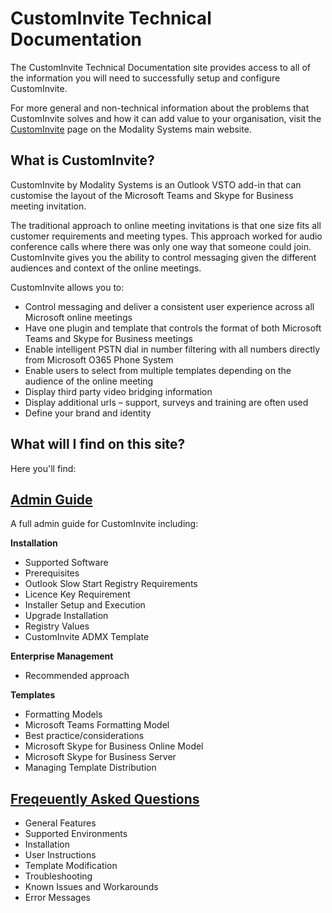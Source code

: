 # CustomInvite Technical Documentation

The CustomInvite Technical Documentation site provides access to all of the information you will need to successfully setup and configure CustomInvite. 

For more general and non-technical information about the problems that CustomInvite solves and how it can add value to your organisation, visit the [CustomInvite](https://www.modalitysystems.com/software/custominvite) page on the Modality Systems main website. 

## What is CustomInvite? 

CustomInvite by Modality Systems is an Outlook VSTO add-in that can customise the layout of the Microsoft Teams
and Skype for Business meeting invitation.

The traditional approach to online meeting invitations is that one size fits all customer requirements and meeting
types. This approach worked for audio conference calls where there was only one way that someone could join.
CustomInvite gives you the ability to control messaging given the different audiences and context of the online
meetings.

CustomInvite allows you to:

* Control messaging and deliver a consistent user experience across all Microsoft online meetings
* Have one plugin and template that controls the format of both Microsoft Teams and Skype for Business meetings
* Enable intelligent PSTN dial in number filtering with all numbers directly from Microsoft O365 Phone System
* Enable users to select from multiple templates depending on the audience of the online meeting
* Display third party video bridging information
* Display additional urls – support, surveys and training are often used
* Define your brand and identity

## What will I find on this site? 

Here you'll find: 

## [Admin Guide](Admin-Guide.md)

A full admin guide for CustomInvite including: 

**Installation**
* Supported Software
* Prerequisites
* Outlook Slow Start Registry Requirements
* Licence Key Requirement
* Installer Setup and Execution
* Upgrade Installation 
* Registry Values 
* CustomInvite ADMX Template

**Enterprise Management**
* Recommended approach

**Templates**
* Formatting Models
* Microsoft Teams Formatting Model
* Best practice/considerations
* Microsoft Skype for Business Online Model
* Microsoft Skype for Business Server
* Managing Template Distribution 

## [Freqeuently Asked Questions](FAQs.md)
* General Features
* Supported Environments
* Installation
* User Instructions
* Template Modification
* Troubleshooting
* Known Issues and Workarounds
* Error Messages
